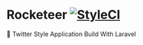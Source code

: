 # Rocketeer [![StyleCI](https://styleci.io/repos/119169042/shield?branch=master)](https://styleci.io/repos/119169042)
:rocket: Twitter Style Application Build With Laravel
